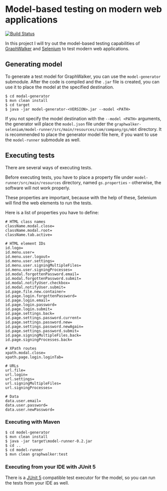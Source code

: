 # Model-based testing on modern web applications

[![Build Status](https://github.com/sajtizsolt/graphwalker-selenium/actions/workflows/build.yml/badge.svg)](https://github.com/sajtizsolt/graphwalker-selenium/actions)

In this project I will try out the model-based testing capabilities of [GraphWalker](https://graphwalker.github.io/) and [Selenium](https://www.selenium.dev/) to test modern web applications.

## Generating model

To generate a test model for GraphWalker, you can use the `model-generator` submodule. After the code is compiled and the `.jar` file is created, you can use it to place the model at the specified destination.

```shell
$ cd modal-generator
$ mvn clean install
$ cd target
$ java -jar model-generator-<VERSION>.jar --model <PATH>
```

If you not specify the model destination with the `--model <PATH>` arguments, the generator will place the `model.json` file under the `graphwalker-selenium/model-runner/src/main/resources/com/company/gs/mbt` directory. It is recommended to place the generator model file here, if you want to use the `model-runner` submodule as well.

## Executing tests

There are several ways of executing tests.

Before executing tests, you have to place a property file under `model-runner/src/main/resources` directory, named `gs.properties` - otherwise, the software will not work properly.

These properties are important, because with the help of these, Selenium will find the web elements to run the tests.

Here is a list of properties you have to define:

```properties
# HTML class names
className.modal.close=
className.modal.root=
className.tab.active=

# HTML element IDs
id.logo=
id.menu.user=
id.menu.user.logout=
id.menu.user.settings=
id.menu.user.signingMultipleFiles=
id.menu.user.signingProcesses=
id.modal.forgottenPassword.email=
id.modal.forgottenPassword.submit=
id.modal.notifyUser.checkbox=
id.modal.notifyUser.submit=
id.page.file.new.container=
id.page.login.forgottenPassword=
id.page.login.email=
id.page.login.password=
id.page.login.submit=
id.page.settings.back=
id.page.settings.password.current=
id.page.settings.password.new=
id.page.settings.password.newAgain=
id.page.settings.password.submit=
id.page.signingMultipleFiles.back=
id.page.signingProcesses.back=

# XPath routes
xpath.modal.close=
xpath.page.login.loginTab=

# URLs
url.file=
url.login=
url.settings=
url.signingMultipleFiles=
url.signingProcesses=

# Data
data.user.email=
data.user.password=
data.user.newPassword=
```

### Executing with Maven

```shell
$ cd model-generator
$ mvn clean install
$ java -jar target\model-runner-0.2.jar
$ cd ..
$ cd model-runner
$ mvn clean graphwalker:test
```

### Executing from your IDE with JUnit 5

There is a [JUnit 5](https://junit.org/junit5/) compatible test executor for the model, so you can run the tests from your IDE as well.

